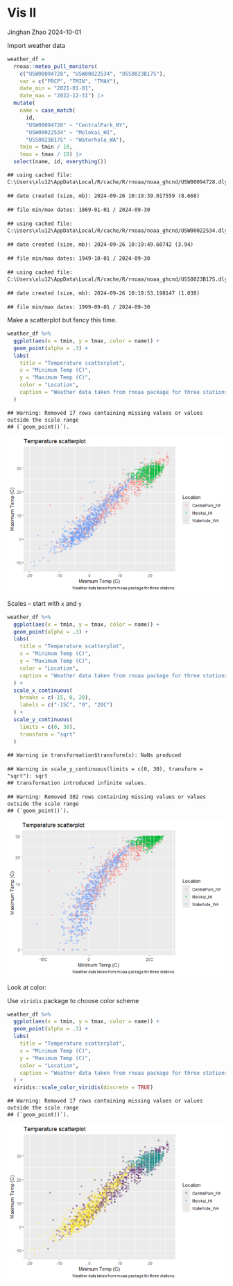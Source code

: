 Vis II
================
Jinghan Zhao
2024-10-01

Import weather data

``` r
weather_df = 
  rnoaa::meteo_pull_monitors(
    c("USW00094728", "USW00022534", "USS0023B17S"),
    var = c("PRCP", "TMIN", "TMAX"), 
    date_min = "2021-01-01",
    date_max = "2022-12-31") |>
  mutate(
    name = case_match(
      id, 
      "USW00094728" ~ "CentralPark_NY", 
      "USW00022534" ~ "Molokai_HI",
      "USS0023B17S" ~ "Waterhole_WA"),
    tmin = tmin / 10,
    tmax = tmax / 10) |>
  select(name, id, everything())
```

    ## using cached file: C:\Users\xlu12\AppData\Local/R/cache/R/rnoaa/noaa_ghcnd/USW00094728.dly

    ## date created (size, mb): 2024-09-26 10:19:39.017559 (8.668)

    ## file min/max dates: 1869-01-01 / 2024-09-30

    ## using cached file: C:\Users\xlu12\AppData\Local/R/cache/R/rnoaa/noaa_ghcnd/USW00022534.dly

    ## date created (size, mb): 2024-09-26 10:19:49.60742 (3.94)

    ## file min/max dates: 1949-10-01 / 2024-09-30

    ## using cached file: C:\Users\xlu12\AppData\Local/R/cache/R/rnoaa/noaa_ghcnd/USS0023B17S.dly

    ## date created (size, mb): 2024-09-26 10:19:53.198147 (1.038)

    ## file min/max dates: 1999-09-01 / 2024-09-30

Make a scatterplot but fancy this time.

``` r
weather_df %>%
  ggplot(aes(x = tmin, y = tmax, color = name)) +
  geom_point(alpha = .3) +
  labs(
    title = "Temperature scatterplot",
    x = "Minimum Temp (C)",
    y = "Maximum Temp (C)",
    color = "Location",
    caption = "Weather data taken from rnoaa package for three stations."
  )
```

    ## Warning: Removed 17 rows containing missing values or values outside the scale range
    ## (`geom_point()`).

![](Vis_2_files/figure-gfm/unnamed-chunk-2-1.png)<!-- -->

Scales – start with `x` and `y`

``` r
weather_df %>%
  ggplot(aes(x = tmin, y = tmax, color = name)) +
  geom_point(alpha = .3) +
  labs(
    title = "Temperature scatterplot",
    x = "Minimum Temp (C)",
    y = "Maximum Temp (C)",
    color = "Location",
    caption = "Weather data taken from rnoaa package for three stations."
  ) +
  scale_x_continuous(
    breaks = c(-15, 0, 20),
    labels = c("-15C", "0", "20C")
  ) +
  scale_y_continuous(
    limits = c(0, 30),
    transform = "sqrt"
  )
```

    ## Warning in transformation$transform(x): NaNs produced

    ## Warning in scale_y_continuous(limits = c(0, 30), transform = "sqrt"): sqrt
    ## transformation introduced infinite values.

    ## Warning: Removed 302 rows containing missing values or values outside the scale range
    ## (`geom_point()`).

![](Vis_2_files/figure-gfm/unnamed-chunk-3-1.png)<!-- -->

Look at color:

Use `viridis` package to choose color scheme

``` r
weather_df %>%
  ggplot(aes(x = tmin, y = tmax, color = name)) +
  geom_point(alpha = .3) +
  labs(
    title = "Temperature scatterplot",
    x = "Minimum Temp (C)",
    y = "Maximum Temp (C)",
    color = "Location",
    caption = "Weather data taken from rnoaa package for three stations."
  ) +
  viridis::scale_color_viridis(discrete = TRUE)
```

    ## Warning: Removed 17 rows containing missing values or values outside the scale range
    ## (`geom_point()`).

![](Vis_2_files/figure-gfm/unnamed-chunk-4-1.png)<!-- -->

